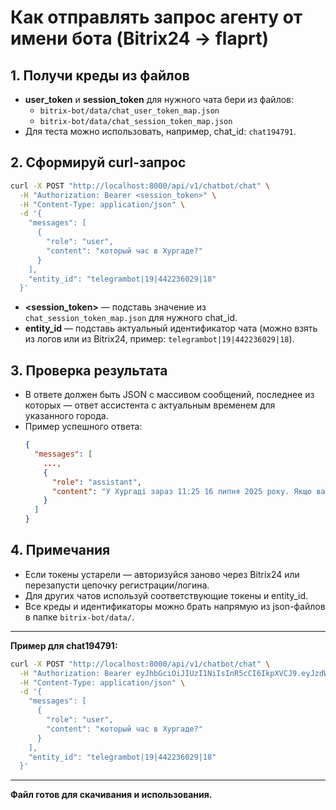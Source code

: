 # Как отправлять запрос агенту от имени бота (Bitrix24 → flaprt)

## 1. Получи креды из файлов

- **user_token** и **session_token** для нужного чата бери из файлов:
  - `bitrix-bot/data/chat_user_token_map.json`
  - `bitrix-bot/data/chat_session_token_map.json`
- Для теста можно использовать, например, chat_id: `chat194791`.

## 2. Сформируй curl-запрос

```bash
curl -X POST "http://localhost:8000/api/v1/chatbot/chat" \
  -H "Authorization: Bearer <session_token>" \
  -H "Content-Type: application/json" \
  -d '{
    "messages": [
      {
        "role": "user",
        "content": "который час в Хургаде?"
      }
    ],
    "entity_id": "telegrambot|19|442236029|18"
  }'
```

- **<session_token>** — подставь значение из `chat_session_token_map.json` для нужного chat_id.
- **entity_id** — подставь актуальный идентификатор чата (можно взять из логов или из Bitrix24, пример: `telegrambot|19|442236029|18`).

## 3. Проверка результата

- В ответе должен быть JSON с массивом сообщений, последнее из которых — ответ ассистента с актуальным временем для указанного города.
- Пример успешного ответа:
  ```json
  {
    "messages": [
      ...,
      {
        "role": "assistant",
        "content": "У Хургаді зараз 11:25 16 липня 2025 року. Якщо вам потрібна додаткова інформація, будь ласка, запитуйте!"
      }
    ]
  }
  ```

## 4. Примечания

- Если токены устарели — авторизуйся заново через Bitrix24 или перезапусти цепочку регистрации/логина.
- Для других чатов используй соответствующие токены и entity_id.
- Все креды и идентификаторы можно брать напрямую из json-файлов в папке `bitrix-bot/data/`.

---

**Пример для chat194791:**

```bash
curl -X POST "http://localhost:8000/api/v1/chatbot/chat" \
  -H "Authorization: Bearer eyJhbGciOiJIUzI1NiIsInR5cCI6IkpXVCJ9.eyJzdWIiOiI1YmMzYTk2ZS0xYWU3LTQxYmUtOTY1ZS0yNjdjZTViNjA2NmYiLCJleHAiOjE3NTM5MjAxNjUsImlhdCI6MTc1MTMyODE2NSwianRpIjoiNWJjM2E5NmUtMWFlNy00MWJlLTk2NWUtMjY3Y2U1YjYwNjZmLTE3NTEzMjgxNjUuNjkyODExIn0.Zwdb1n5XSjmvF4snZ2vylkSJ47sc7r01KtTqyQa2Ddg" \
  -H "Content-Type: application/json" \
  -d '{
    "messages": [
      {
        "role": "user",
        "content": "который час в Хургаде?"
      }
    ],
    "entity_id": "telegrambot|19|442236029|18"
  }'
```

---

**Файл готов для скачивания и использования.** 